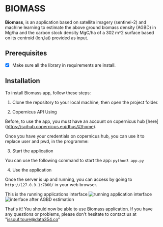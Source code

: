 # BIOMASS

**Biomass**, is an application based on satellite imagery (sentinel-2) and machine learning to estimate the above ground biomass density (AGBD) in Mg/ha and the carbon stock density MgC/ha of a 302 m^2 surface based on its centroid (lon,lat) provided as input.

## Prerequisites

- [x] Make sure all the library in requirements are install.

## Installation

To install Biomass app, follow these steps:

1. Clone the repository to your local machine, then open the project folder.

2. Copernicus API Using

Before, to use the app, you must have an account on copernicus hub [here] (https://scihub.copernicus.eu/dhus/#/home).

 Once you have your credentials on copernicus hub, you can use it to replace user and pwd, in the programme:

3. Start the application

You can  use the following command to start the app:
`python3 app.py`

4. Use the application

Once the server is up and running, you can access by going to `http://127.0.0.1:7860/` in your web browser.

This is the running applications interface 
![running application interface]("data/start.png")
![interface after AGBD estimation]("data/estimation.png")

That's it! You should now be able to use Biomass application. If you have any questions or problems, please don't hesitate to contact us at "issouf.toure@data354.co"





